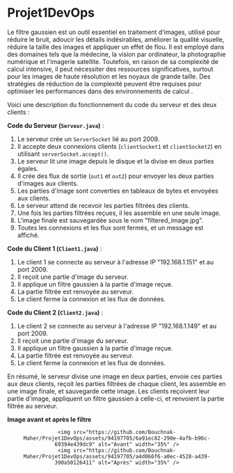# Projet1DevOps
Le filtre gaussien est un outil essentiel en traitement d'images, utilisé pour réduire le bruit, adoucir les détails indésirables, améliorer la qualité visuelle, réduire la taille des images et appliquer un effet de flou. Il est employé dans des domaines tels que la médecine, la vision par ordinateur, la photographie numérique et l'imagerie satellite. Toutefois, en raison de sa complexité de calcul intensive, il peut nécessiter des ressources significatives, surtout pour les images de haute résolution et les noyaux de grande taille. Des stratégies de réduction de la complexité peuvent être requises pour optimiser les performances dans des environnements de calcul .

Voici une description du fonctionnement du code du serveur et des deux clients :

**Code du Serveur (`Serveur.java`)** :
1. Le serveur crée un `ServerSocket` lié au port 2009.
2. Il accepte deux connexions clients (`clientSocket1` et `clientSocket2`) en utilisant `serverSocket.accept()`.
3. Le serveur lit une image depuis le disque et la divise en deux parties égales.
4. Il crée des flux de sortie (`out1` et `out2`) pour envoyer les deux parties d'images aux clients.
5. Les parties d'image sont converties en tableaux de bytes et envoyées aux clients.
6. Le serveur attend de recevoir les parties filtrées des clients.
7. Une fois les parties filtrées reçues, il les assemble en une seule image.
8. L'image finale est sauvegardée sous le nom "filtered_image.jpg".
9. Toutes les connexions et les flux sont fermés, et un message est affiché.

**Code du Client 1 (`Client1.java`)** :
1. Le client 1 se connecte au serveur à l'adresse IP "192.168.1.151" et au port 2009.
2. Il reçoit une partie d'image du serveur.
3. Il applique un filtre gaussien à la partie d'image reçue.
4. La partie filtrée est renvoyée au serveur.
5. Le client ferme la connexion et les flux de données.

**Code du Client 2 (`Client2.java`)** :
1. Le client 2 se connecte au serveur à l'adresse IP "192.168.1.149" et au port 2009.
2. Il reçoit une partie d'image du serveur.
3. Il applique un filtre gaussien à la partie d'image reçue.
4. La partie filtrée est renvoyée au serveur.
5. Le client ferme la connexion et les flux de données.

En résumé, le serveur divise une image en deux parties, envoie ces parties aux deux clients, reçoit les parties filtrées de chaque client, les assemble en une image finale, et sauvegarde cette image. Les clients reçoivent leur partie d'image, appliquent un filtre gaussien à celle-ci, et renvoient la partie filtrée au serveur.








**Image avant et après le filtre**

<div align="center">

    <img src="https://github.com/Bouchnak-Maher/Projet1DevOps/assets/94197705/6a91ec82-290e-4afb-b96c-69394e439dc9" alt="Avant" width="35%" />
    <img src="https://github.com/Bouchnak-Maher/Projet1DevOps/assets/94197705/a4d066f6-a0ec-4528-a439-390a50126411" alt="Après" width="35%" />
</div>



